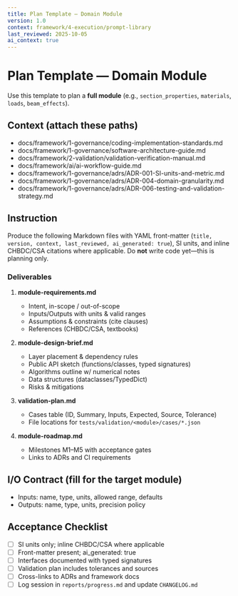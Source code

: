 ```yaml
---
title: Plan Template — Domain Module
version: 1.0
context: framework/4-execution/prompt-library
last_reviewed: 2025-10-05
ai_context: true
---
```


# Plan Template — Domain Module

Use this template to plan a **full module** (e.g., `section_properties`, `materials`, `loads`, `beam_effects`).

## Context (attach these paths)
- docs/framework/1-governance/coding-implementation-standards.md
- docs/framework/1-governance/software-architecture-guide.md
- docs/framework/2-validation/validation-verification-manual.md
- docs/framework/ai/ai-workflow-guide.md
- docs/framework/1-governance/adrs/ADR-001-SI-units-and-metric.md
- docs/framework/1-governance/adrs/ADR-004-domain-granularity.md
- docs/framework/1-governance/adrs/ADR-006-testing-and-validation-strategy.md

## Instruction
Produce the following Markdown files with YAML front-matter (`title, version, context, last_reviewed, ai_generated: true`), SI units, and inline CHBDC/CSA citations where applicable. Do **not** write code yet—this is planning only.

### Deliverables
1) **module-requirements.md**  
   - Intent, in-scope / out-of-scope  
   - Inputs/Outputs with units & valid ranges  
   - Assumptions & constraints (cite clauses)  
   - References (CHBDC/CSA, textbooks)

2) **module-design-brief.md**  
   - Layer placement & dependency rules  
   - Public API sketch (functions/classes, typed signatures)  
   - Algorithms outline w/ numerical notes  
   - Data structures (dataclasses/TypedDict)  
   - Risks & mitigations

3) **validation-plan.md**  
   - Cases table (ID, Summary, Inputs, Expected, Source, Tolerance)  
   - File locations for `tests/validation/<module>/cases/*.json`

4) **module-roadmap.md**  
   - Milestones M1–M5 with acceptance gates  
   - Links to ADRs and CI requirements

## I/O Contract (fill for the target module)
- Inputs: name, type, units, allowed range, defaults
- Outputs: name, type, units, precision policy

## Acceptance Checklist
- [ ] SI units only; inline CHBDC/CSA where applicable  
- [ ] Front-matter present; ai_generated: true  
- [ ] Interfaces documented with typed signatures  
- [ ] Validation plan includes tolerances and sources  
- [ ] Cross-links to ADRs and framework docs  
- [ ] Log session in `reports/progress.md` and update `CHANGELOG.md`
